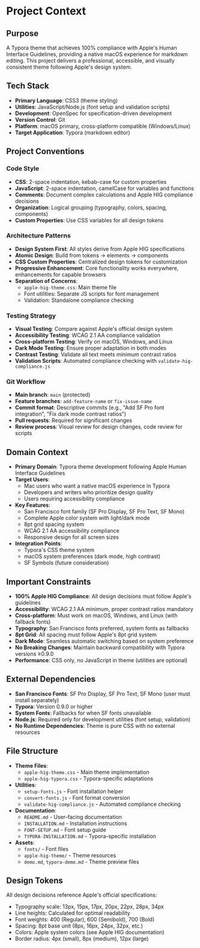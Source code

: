 # Project Context

## Purpose
A Typora theme that achieves 100% compliance with Apple's Human Interface Guidelines, providing a native macOS experience for markdown editing. This project delivers a professional, accessible, and visually consistent theme following Apple's design system.

## Tech Stack
- **Primary Language**: CSS3 (theme styling)
- **Utilities**: JavaScript/Node.js (font setup and validation scripts)
- **Development**: OpenSpec for specification-driven development
- **Version Control**: Git
- **Platform**: macOS primary, cross-platform compatible (Windows/Linux)
- **Target Application**: Typora (markdown editor)

## Project Conventions

### Code Style
- **CSS**: 2-space indentation, kebab-case for custom properties
- **JavaScript**: 2-space indentation, camelCase for variables and functions
- **Comments**: Document complex calculations and Apple HIG compliance decisions
- **Organization**: Logical grouping (typography, colors, spacing, components)
- **Custom Properties**: Use CSS variables for all design tokens

### Architecture Patterns
- **Design System First**: All styles derive from Apple HIG specifications
- **Atomic Design**: Build from tokens → elements → components
- **CSS Custom Properties**: Centralized design tokens for customization
- **Progressive Enhancement**: Core functionality works everywhere, enhancements for capable browsers
- **Separation of Concerns**: 
  - `apple-hig-theme.css`: Main theme file
  - Font utilities: Separate JS scripts for font management
  - Validation: Standalone compliance checking

### Testing Strategy
- **Visual Testing**: Compare against Apple's official design system
- **Accessibility Testing**: WCAG 2.1 AA compliance validation
- **Cross-platform Testing**: Verify on macOS, Windows, and Linux
- **Dark Mode Testing**: Ensure proper adaptation in both modes
- **Contrast Testing**: Validate all text meets minimum contrast ratios
- **Validation Scripts**: Automated compliance checking with `validate-hig-compliance.js`

### Git Workflow
- **Main branch**: `main` (protected)
- **Feature branches**: `add-feature-name` or `fix-issue-name`
- **Commit format**: Descriptive commits (e.g., "Add SF Pro font integration", "Fix dark mode contrast ratios")
- **Pull requests**: Required for significant changes
- **Review process**: Visual review for design changes, code review for scripts

## Domain Context
- **Primary Domain**: Typora theme development following Apple Human Interface Guidelines
- **Target Users**: 
  - Mac users who want a native macOS experience in Typora
  - Developers and writers who prioritize design quality
  - Users requiring accessibility compliance
- **Key Features**:
  - San Francisco font family (SF Pro Display, SF Pro Text, SF Mono)
  - Complete Apple color system with light/dark mode
  - 8pt grid spacing system
  - WCAG 2.1 AA accessibility compliance
  - Responsive design for all screen sizes
- **Integration Points**: 
  - Typora's CSS theme system
  - macOS system preferences (dark mode, high contrast)
  - SF Symbols (future consideration)

## Important Constraints
- **100% Apple HIG Compliance**: All design decisions must follow Apple's guidelines
- **Accessibility**: WCAG 2.1 AA minimum, proper contrast ratios mandatory
- **Cross-platform**: Must work on macOS, Windows, and Linux (with fallback fonts)
- **Typography**: San Francisco fonts preferred, system fonts as fallbacks
- **8pt Grid**: All spacing must follow Apple's 8pt grid system
- **Dark Mode**: Seamless automatic switching based on system preference
- **No Breaking Changes**: Maintain backward compatibility with Typora versions ≥0.9.0
- **Performance**: CSS only, no JavaScript in theme (utilities are optional)

## External Dependencies
- **San Francisco Fonts**: SF Pro Display, SF Pro Text, SF Mono (user must install separately)
- **Typora**: Version 0.9.0 or higher
- **System Fonts**: Fallbacks for when SF fonts unavailable
- **Node.js**: Required only for development utilities (font setup, validation)
- **No Runtime Dependencies**: Theme is pure CSS with no external resources

## File Structure
- **Theme Files**:
  - `apple-hig-theme.css` - Main theme implementation
  - `apple-hig-typora.css` - Typora-specific adaptations
- **Utilities**:
  - `setup-fonts.js` - Font installation helper
  - `convert-fonts.js` - Font format conversion
  - `validate-hig-compliance.js` - Automated compliance checking
- **Documentation**:
  - `README.md` - User-facing documentation
  - `INSTALLATION.md` - Installation instructions
  - `FONT-SETUP.md` - Font setup guide
  - `TYPORA-INSTALLATION.md` - Typora-specific installation
- **Assets**:
  - `fonts/` - Font files
  - `apple-hig-theme/` - Theme resources
  - `demo.md`, `typora-demo.md` - Theme preview files

## Design Tokens
All design decisions reference Apple's official specifications:
- Typography scale: 13px, 15px, 17px, 20px, 22px, 28px, 34px
- Line heights: Calculated for optimal readability
- Font weights: 400 (Regular), 600 (Semibold), 700 (Bold)
- Spacing: 8pt base unit (8px, 16px, 24px, 32px, etc.)
- Colors: Apple system colors (see Apple HIG documentation)
- Border radius: 4px (small), 8px (medium), 12px (large)
